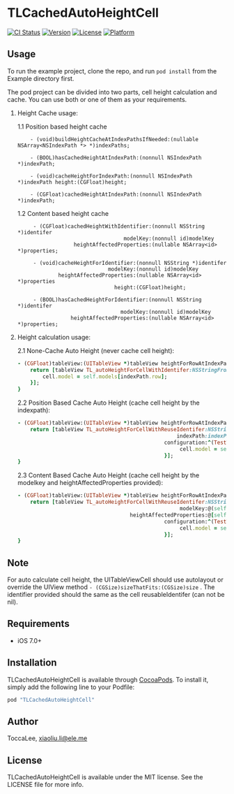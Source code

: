 # TLCachedAutoHeightCell

[![CI Status](http://img.shields.io/travis/ToccaLee/TLCachedAutoHeightCell.svg?style=flat)](https://travis-ci.org/ToccaLee/TLCachedAutoHeightCell)
[![Version](https://img.shields.io/cocoapods/v/TLCachedAutoHeightCell.svg?style=flat)](http://cocoapods.org/pods/TLCachedAutoHeightCell)
[![License](https://img.shields.io/cocoapods/l/TLCachedAutoHeightCell.svg?style=flat)](http://cocoapods.org/pods/TLCachedAutoHeightCell)
[![Platform](https://img.shields.io/cocoapods/p/TLCachedAutoHeightCell.svg?style=flat)](http://cocoapods.org/pods/TLCachedAutoHeightCell)

## Usage

To run the example project, clone the repo, and run `pod install` from the Example directory first.

The pod project can be divided into two parts, cell height calculation and cache. You can use both or one of them as your requirements.

1. Height Cache usage:

   1.1 Position based height cache
    ```
   		- (void)buildHeightCacheAtIndexPathsIfNeeded:(nullable NSArray<NSIndexPath *> *)indexPaths;

		- (BOOL)hasCachedHeightAtIndexPath:(nonnull NSIndexPath *)indexPath;

		- (void)cacheHeightForIndexPath:(nonnull NSIndexPath *)indexPath height:(CGFloat)height;

		- (CGFloat)cachedHeightAtIndexPath:(nonnull NSIndexPath *)indexPath;
	```
	
   1.2 Content based height cache
   ```
  		- (CGFloat)cachedHeightWithIdentifier:(nonnull NSString *)identifer
                          		     modelKey:(nonnull id)modelKey
            		 heightAffectedProperties:(nullable NSArray<id> *)properties;

        - (void)cacheHeightForIdentifier:(nonnull NSString *)identifer
                      		    modelKey:(nonnull id)modelKey
       		    heightAffectedProperties:(nullable NSArray<id> *)properties
                      	          height:(CGFloat)height;

        - (BOOL)hasCachedHeightForIdentifier:(nonnull NSString *)identifer
                                    modelKey:(nonnull id)modelKey
                    heightAffectedProperties:(nullable NSArray<id> *)properties;
   ```

2. Height calculation usage:

	2.1 None-Cache Auto Height (never cache cell height):

	```ruby
	- (CGFloat)tableView:(UITableView *)tableView heightForRowAtIndexPath:(NSIndexPath *)indexPath {
	    return [tableView TL_autoHeightForCellWithIdentifer:NSStringFromClass([TestTableViewCell class]) configuration:^(TestTableViewCell *cell) {
	        cell.model = self.models[indexPath.row];
	    }];
	}
	```

	2.2 Position Based Cache Auto Height (cache cell height by the indexpath):

	```ruby
	- (CGFloat)tableView:(UITableView *)tableView heightForRowAtIndexPath:(NSIndexPath *)indexPath {
	    return [tableView TL_autoHeightForCellWithReuseIdentifer:NSStringFromClass([TestTableViewCell class])
	                                                   indexPath:indexPath
	                                               configuration:^(TestTableViewCell * cell) {
	                                                    cell.model = self.models[indexPath.row];
	                                               }];
	}
	```

	2.3 Content Based Cache Auto Height (cache cell height by the modelkey and heightAffectedProperties provided):
	```ruby
	- (CGFloat)tableView:(UITableView *)tableView heightForRowAtIndexPath:(NSIndexPath *)indexPath {
	    return [tableView TL_autoHeightForCellWithReuseIdentifer:NSStringFromClass([TestTableViewCell class])
	                                                    modelKey:@(self.models[indexPath.row].modelId)
	                                    heightAffectedProperties:@[self.models[indexPath.row].title, self.models[indexPath.row].content]
	                                               configuration:^(TestTableViewCell  *cell) {
	                                                    cell.model = self.models[indexPath.row];
	                                               }];
	}
	```

## Note

For auto calculate cell height, the UITableViewCell should use autolayout or override the UIView method  ``` - (CGSize)sizeThatFits:(CGSize)size ``` . 
The identifier provided should the same as the cell reusableIdentifer (can not be nil).

## Requirements
* iOS 7.0+

## Installation

TLCachedAutoHeightCell is available through [CocoaPods](http://cocoapods.org). To install
it, simply add the following line to your Podfile:

```ruby
pod "TLCachedAutoHeightCell"
```

## Author

ToccaLee, xiaoliu.li@ele.me

## License

TLCachedAutoHeightCell is available under the MIT license. See the LICENSE file for more info.
